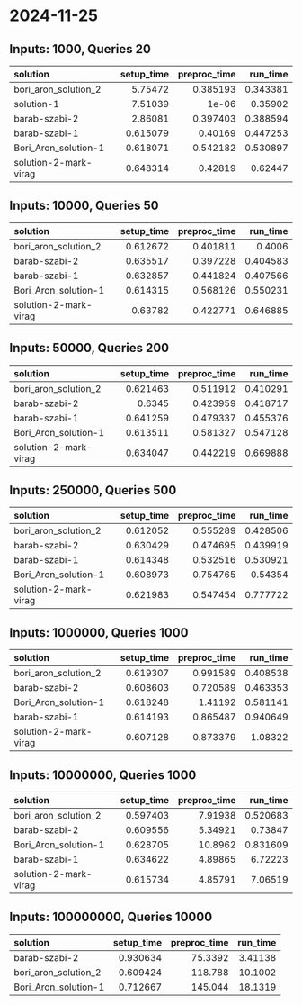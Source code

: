 # 2024-11-25

## Inputs: 1000, Queries 20

| solution              |   setup_time |   preproc_time |   run_time |
|:----------------------|-------------:|---------------:|-----------:|
| bori_aron_solution_2  |     5.75472  |       0.385193 |   0.343381 |
| solution-1            |     7.51039  |       1e-06    |   0.35902  |
| barab-szabi-2         |     2.86081  |       0.397403 |   0.388594 |
| barab-szabi-1         |     0.615079 |       0.40169  |   0.447253 |
| Bori_Aron_solution-1  |     0.618071 |       0.542182 |   0.530897 |
| solution-2-mark-virag |     0.648314 |       0.42819  |   0.62447  |

## Inputs: 10000, Queries 50

| solution              |   setup_time |   preproc_time |   run_time |
|:----------------------|-------------:|---------------:|-----------:|
| bori_aron_solution_2  |     0.612672 |       0.401811 |   0.4006   |
| barab-szabi-2         |     0.635517 |       0.397228 |   0.404583 |
| barab-szabi-1         |     0.632857 |       0.441824 |   0.407566 |
| Bori_Aron_solution-1  |     0.614315 |       0.568126 |   0.550231 |
| solution-2-mark-virag |     0.63782  |       0.422771 |   0.646885 |

## Inputs: 50000, Queries 200

| solution              |   setup_time |   preproc_time |   run_time |
|:----------------------|-------------:|---------------:|-----------:|
| bori_aron_solution_2  |     0.621463 |       0.511912 |   0.410291 |
| barab-szabi-2         |     0.6345   |       0.423959 |   0.418717 |
| barab-szabi-1         |     0.641259 |       0.479337 |   0.455376 |
| Bori_Aron_solution-1  |     0.613511 |       0.581327 |   0.547128 |
| solution-2-mark-virag |     0.634047 |       0.442219 |   0.669888 |

## Inputs: 250000, Queries 500

| solution              |   setup_time |   preproc_time |   run_time |
|:----------------------|-------------:|---------------:|-----------:|
| bori_aron_solution_2  |     0.612052 |       0.555289 |   0.428506 |
| barab-szabi-2         |     0.630429 |       0.474695 |   0.439919 |
| barab-szabi-1         |     0.614348 |       0.532516 |   0.530921 |
| Bori_Aron_solution-1  |     0.608973 |       0.754765 |   0.54354  |
| solution-2-mark-virag |     0.621983 |       0.547454 |   0.777722 |

## Inputs: 1000000, Queries 1000

| solution              |   setup_time |   preproc_time |   run_time |
|:----------------------|-------------:|---------------:|-----------:|
| bori_aron_solution_2  |     0.619307 |       0.991589 |   0.408538 |
| barab-szabi-2         |     0.608603 |       0.720589 |   0.463353 |
| Bori_Aron_solution-1  |     0.618248 |       1.41192  |   0.581141 |
| barab-szabi-1         |     0.614193 |       0.865487 |   0.940649 |
| solution-2-mark-virag |     0.607128 |       0.873379 |   1.08322  |

## Inputs: 10000000, Queries 1000

| solution              |   setup_time |   preproc_time |   run_time |
|:----------------------|-------------:|---------------:|-----------:|
| bori_aron_solution_2  |     0.597403 |        7.91938 |   0.520683 |
| barab-szabi-2         |     0.609556 |        5.34921 |   0.73847  |
| Bori_Aron_solution-1  |     0.628705 |       10.8962  |   0.831609 |
| barab-szabi-1         |     0.634622 |        4.89865 |   6.72223  |
| solution-2-mark-virag |     0.615734 |        4.85791 |   7.06519  |

## Inputs: 100000000, Queries 10000

| solution             |   setup_time |   preproc_time |   run_time |
|:---------------------|-------------:|---------------:|-----------:|
| barab-szabi-2        |     0.930634 |        75.3392 |    3.41138 |
| bori_aron_solution_2 |     0.609424 |       118.788  |   10.1002  |
| Bori_Aron_solution-1 |     0.712667 |       145.044  |   18.1319  |